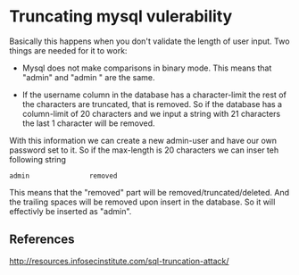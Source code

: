 # Truncating mysql vulerability

Basically this happens when you don't validate the length of user input. 
Two things are needed for it to work:

- Mysql does not make comparisons in binary mode. This means that "admin" and "admin        " are the same.

- If the username column in the database has a character-limit the rest of the characters are truncated, that is removed. So if the database has a column-limit of 20 characters and we input a string with 21 characters the last 1 character will be removed.

With this information we can create a new admin-user and have our own password set to it. So if the max-length is 20 characters we can inser teh following string

```
admin               removed
```
This means that the "removed" part will be removed/truncated/deleted. And the trailing spaces will be removed upon insert in the database. So it will effectivly be inserted as "admin".



## References

http://resources.infosecinstitute.com/sql-truncation-attack/